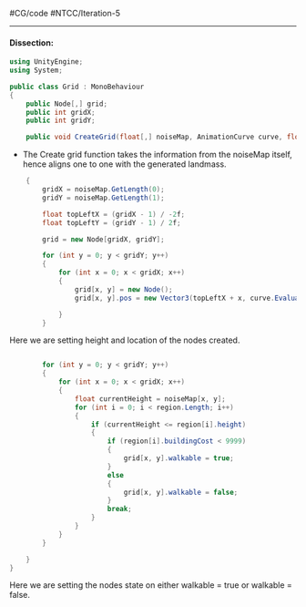 #CG/code #NTCC/Iteration-5 
___
#### Dissection:

```cs
using UnityEngine;
using System;

public class Grid : MonoBehaviour
{
    public Node[,] grid;
    public int gridX;
    public int gridY;

    public void CreateGrid(float[,] noiseMap, AnimationCurve curve, float _heightmult, TerrainType[] region)
```

- The Create grid function takes the information from the noiseMap itself, hence aligns one to one with the generated landmass.

```cs
    {
        gridX = noiseMap.GetLength(0);
        gridY = noiseMap.GetLength(1);

        float topLeftX = (gridX - 1) / -2f;
        float topLeftY = (gridY - 1) / 2f;

        grid = new Node[gridX, gridY];

        for (int y = 0; y < gridY; y++)
        {
            for (int x = 0; x < gridX; x++)
            {
                grid[x, y] = new Node();
                grid[x, y].pos = new Vector3(topLeftX + x, curve.Evaluate(noiseMap[x, y]) * _heightmult, topLeftY - y);

            }
        }

```

Here we are setting height and location of the nodes created.

```cs

        for (int y = 0; y < gridY; y++)
        {
            for (int x = 0; x < gridX; x++)
            {
                float currentHeight = noiseMap[x, y];
                for (int i = 0; i < region.Length; i++)
                {
                    if (currentHeight <= region[i].height)
                    {
                        if (region[i].buildingCost < 9999)
                        {
                            grid[x, y].walkable = true;
                        }
                        else
                        {
                            grid[x, y].walkable = false;
                        }
                        break;
                    }
                }
            }
        }

    }
}

```

Here we are setting the nodes state on either walkable = true or walkable = false.